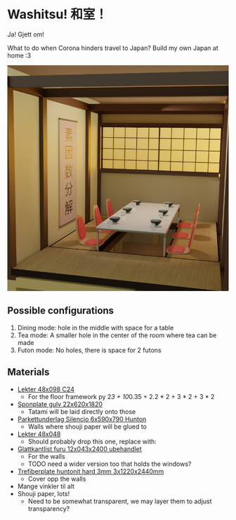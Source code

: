 # Washitsu! 和室！
Ja! Gjett om!

What to do when Corona hinders travel to Japan? Build my own Japan at home :3

![washitsu](img/plan.jpg)

## Possible configurations
1. Dining mode: hole in the middle with space for a table
2. Tea mode: A smaller hole in the center of the room where tea can be made
3. Futon mode: No holes, there is space for 2 futons

## Materials
- [Lekter 48x098 C24](https://www.maxbo.no/konstruksjonsvirke-gran-48x098-c24-p914628/ )
	- For the floor framework
	py 2*3 + 10*0.35 + 2.2 * 2 + 3 * 2 + 3 * 2
- [Sponplate gulv 22x620x1820](https://www.maxbo.no/sponplate-gulv-std-1820-22x620x1820-gulv-p6-std-p959990/ )
	- Tatami will be laid directly onto those
- [Parkettunderlag Silencio 6x590x790 Hunton](https://www.maxbo.no/parkettunderlag-silencio-6x590x790-hunton-p2266704/ )
	- Walls where shouji paper will be glued to
- [Lekter 48x048](https://www.maxbo.no/justert-rekke-gran-furu-48x048-kl-1-p903981/ )
	- Should probably drop this one, replace with:
- [Glattkantlist furu 12x043x2400 ubehandlet](https://www.maxbo.no/glattkantlist-furu-12x043x2400-ubehandlet-p2779716/ )
	- For the walls
	- TODO need a wider version too that holds the windows?
- [Trefiberplate huntonit hard 3mm 3x1220x2440mm](https://www.maxbo.no/trefiberplate-huntonit-hard-3mm-3x1220x2440mm-p902580/ )
	- Cover opp the walls
- Mange vinkler til alt
- Shouji paper, lots!
	- Need to be somewhat transparent, we may layer them to adjust transparency?
